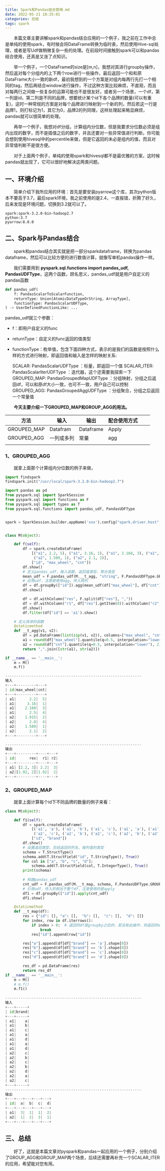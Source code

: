 ```yaml
---
title: Spark和Pandas结合使用.md
date: 2022-05-21 18:35:01
categories: 总结
tags: spark
---
```


&emsp;&emsp;本篇文章主要讲解spark和pandas结合应用的一个例子，我之前在工作中总是单纯的使用spark，有时候会将DataFrame转换为临时表，然后使用Hive-sql处理，或者是写Udf做稍微复杂一些的处理。在前段时间接触到spark可以和pandas结合使用，还真是又涨了点知识。

&emsp;&emsp;举一个例子，一个DataFrame的size是[m,n]，我想对其进行groupby操作，然后返对每个分组内的上下两个row进行一些操作，最后返回一个和和原DataFrame大小一致的新df，最初我想到的一个方案是对组内每两行先打一个相同的tag，然后再结合window进行操作，不过这种方案比较麻烦，不直观，而且对每两行之间做一些复杂的运算可能也不是很友好。或者另一个场景，一个df，第一列是id，第二列是不同的品牌，想要统计某个id下各个品牌的数量(可以有重复)，这时一种常规的方案是对每个品牌进行映射到一个新的列，然后若这一行是品牌1，则打标记为1，其它为0，品牌2的列同理，这样处理起来略显麻烦，pandas就可以很简单的处理。

&emsp;&emsp;再举一个例子，我想对df分组，计算组内分位数，但是我要求分位数必须是组内出现的数字，而不是插值之后的数字，并且还要对一些异常值进行判断。你可能会想到使用hivesql中的percentile来做，但是它返回的未必是组内的值，而且对异常值判断不是很方便。

&emsp;&emsp;对于上面两个例子，单纯的使用spark和hivesql都不是最优雅的方案，这时候pandas就出现了，它可以很好地解决这两类问题。

<!--more-->

## 一、环境介绍

&emsp;&emsp;简单介绍下我所应用的环境：首先是要安装pyarrow这个库，其次python版本不要高于3.7，最后spark环境，我之前使用的是2.4，一直报错，折腾了好久，后来发现是环境问题，切换到3.2就可以了。

```shell
spark:spark-3.2.0-bin-hadoop2.7
python:3.7
pyarrow:8.0.0
```

## 二、Spark与Pandas结合

&emsp;&emsp;spark和pandas结合其实就是把一部分sparkdataframe，转换为pandas dataframe，然后可以比较方便的进行数值计算，就像写单机pandas操作一样。

&emsp;&emsp;我们需要用到 **pyspark.sql.functions import pandas_udf, PandasUDFType**，这两个函数，顾名思义，pandas_udf就是用户自定义的pandas函数

```python
def pandas_udf(
    f: PandasScalarToScalarFunction,
    returnType: Union[AtomicDataTypeOrString, ArrayType],
    functionType: PandasScalarUDFType,
) -> UserDefinedFunctionLike: ...

```

pandas_udf就三个参数：

- f：即用户自定义的func

- returnType：自定义的func返回的值类型

- functionType：枚举值，包含下面四种方式，表示的是我们的函数是按照什么样的方式进行映射，即返回值和输入是怎样的映射关系:

  SCALAR: PandasScalarUDFType          ：标量，即返回一个值
  SCALAR_ITER: PandasScalarIterUDFType ：迭代器，这个还需要我探索一下
  GROUPED_MAP: PandasGroupedMapUDFType ：分组映射，分组之后返回df，可以和原df大小一致，也可不一致，用户自己可以控制
  GROUPED_AGG: PandasGroupedAggUDFType ：分组聚合，分组之后返回一个常量值

  

&emsp;**&emsp;今天主要介绍一下GROUPED_MAP和GROUP_AGG的用法。**

| 方法        | 输入       | 输出      | 配合使用方式 |      |      |
| ----------- | ---------- | --------- | ------------ | ---- | ---- |
| GROUPED_MAP | Datafram   | Dataframe | Apply        |      |      |
| GROUPED_AGG | 一列或多列 | 常量      | agg          |      |      |
|             |            |           |              |      |      |



### 1、GROUPED_AGG

&emsp;&emsp;就拿上面那个计算组内分位数的例子来做，

```python
import findspark
findspark.init("/usr/local/spark-3.2.0-bin-hadoop2.7")

import pandas as pd
from pyspark.sql import SparkSession
from pyspark.sql import functions as F
from pyspark.sql import types as T
from pyspark.sql.functions import pandas_udf, PandasUDFType


spark = SparkSession.builder.appName('xxx').config("spark.driver.host", "xxx").config("spark.driver.bindAddress", "xxxx").getOrCreate()


class M(object):

    def f(self):
        df = spark.createDataFrame(
            [("a1", 2.2, 5), ("a1", 3.16, 1), ("a1", 2.168, 3), ("a1", 2.5, 4), ("a2", 1.915, 2), ("a2", 2.0, 4),
             ("a2", 1.509, 1), ("a2", 2.1, 2)],
            ["id", "max_wheel", "cnt"])
        df.show()
        # 定义pandas_udf，输入函数、返回值类型，聚合类型
        mean_udf = F.pandas_udf(M.__t_agg, "string", F.PandasUDFType.GROUPED_AGG)
        # 应用udf，注意是使用agg，传入两列
        df = df.groupBy(["id"]).agg(mean_udf(df["max_wheel"], df["cnt"]).alias("res"))
        df.show()

        df = df.withColumn("res", F.split(df["res"], ","))
        df = df.withColumn("r1", df["res"].getItem(0)).withColumn("r2", df["res"].getItem(1))
        df.show()
        df.filter(df["id"] == 'a1').show()

    # 定义具体的函数
    @staticmethod
    def __t_agg(v1, v2):
        df = pd.DataFrame(list(zip(v1, v2)), columns=["max_wheel", "cnt"])  # 传入两列，转换为df
        a1 = round(df["max_wheel"].quantile(q=0.5, interpolation="lower"), 2) # 不插值
        a2 = round(df["cnt"].quantile(q=0.5, interpolation="lower"), 2)
        return ",".join([str(a1), str(a2)])

if __name__ == '__main__':
    m = M()
    m.f()

--------------------------------------------------------------
输入
+---+---------+---+
| id|max_wheel|cnt|
+---+---------+---+
| a1|      2.2|  5|
| a1|     3.16|  1|
| a1|    2.168|  3|
| a1|      2.5|  4|
| a2|    1.915|  2|
| a2|      2.0|  4|
| a2|    1.509|  1|
| a2|      2.1|  2|
+---+---------+---+

--------------------------------------------------------------
输出
+---+---------+----+---+
| id|      res|  r1| r2|
+---+---------+----+---+
| a1| [2.2, 3]| 2.2|  3|
| a2|[1.92, 2]|1.92|  2|
+---+---------+----+---+
```

### 2、GROUPED_MAP

&emsp;&emsp;就拿上面计算每个id下不同品牌的数量的例子来看：

```python
class M(object):

    def f1(self):
        df = spark.createDataFrame(
            [('a1', 'a'), ('a1', 'b'), ('a1', 'c'), ('a1', 'a'), ('a1', 'd'),('a1', 'a'), ('a1', 'd'),
             ('a2', 'c'), ('a2', 'b'), ('a2', 'c'), ('a2', 'b'), ('a2', 'd'),('a2', 'a'), ('a2', 'c')],
            ["id", "brand"])
        df.show()
        # 设置返回类型，包括返回的列名，每列值的类型
        schema = T.StructType()
        schema.add(T.StructField("id", T.StringType(), True))
        for col in ["a", "b", "c", "d"]:
            schema.add(T.StructField(col, T.IntegerType(), True))
        print(schema)
        
        # 构建pandas_udf
        cnt_udf = F.pandas_udf(M.__t_map, schema, F.PandasUDFType.GROUPED_MAP)
        # 引用udf，传入的相当于整个df，注意使用的是apply
        df1 = df.groupBy(["id"]).apply(cnt_udf)
        df1.show()

    @staticmethod
    def __t_map(df):
        res = {"id": [], "a": [],  "b": [],  "c": [],  "d": []}
        for index, row in df.iterrows():
            if index > 0:  # 返回的df是groupby之后的，若没有此操作，则返回的df是和原df大小一致的
                break
            res["id"].append(row["id"])

        res["a"].append(df[df["brand"] == 'a'].shape[0])
        res["b"].append(df[df["brand"] == 'b'].shape[0])
        res["c"].append(df[df["brand"] == 'c'].shape[0])
        res["d"].append(df[df["brand"] == 'd'].shape[0])

        res_df = pd.DataFrame(res)
        return res_df
if __name__ == '__main__':
    m = M()
    # m.f()
    m.f1()
    
--------------------------------------------------------------
输入
+---+-----+
| id|brand|
+---+-----+
| a1|    a|
| a1|    b|
| a1|    c|
| a1|    a|
| a1|    d|
| a1|    a|
| a1|    d|
| a2|    c|
| a2|    b|
| a2|    c|
| a2|    b|
| a2|    d|
| a2|    a|
| a2|    c|
+---+-----+
--------------------------------------------------------------
输出
+---+---+---+---+---+
| id|  a|  b|  c|  d|
+---+---+---+---+---+
| a1|  3|  1|  1|  2|
| a2|  1|  2|  3|  1|
+---+---+---+---+---+
```



## 三、总结

&emsp;&emsp;好了，这就是本篇文章对pyspark和pandas一起应用的一个例子，分别介绍了GROUP_AGG和GROUP_MAP两个场景，后续还需要再补充一个SCALAR_ITER的应用，希望能对您有用。



[Ref]: https://spark.apache.org/docs/2.4.4/sql-pyspark-pandas-with-arrow.html

